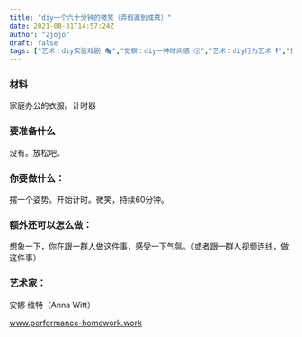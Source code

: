 ```yaml
---
title: "diy一个六十分钟的微笑（弄假直到成真）"
date: 2021-08-31T14:57:24Z
author: "2jojo"
draft: false
tags: ["艺术：diy实验戏剧 🎭","觉察：diy一种时间感 🕞","艺术：diy行为艺术 🕴","觉察：diy一种尴尬 😬","觉察：diy一种笑 😄","物品：diy屏幕 🖥📱","空间：diy一种办公室👩‍💼","diy一种坚持"]
---
```


### 材料
家庭办公的衣服。计时器

### 要准备什么

没有。放松吧。

### 你要做什么：

摆一个姿势。开始计时。微笑，持续60分钟。

### 额外还可以怎么做：

想象一下，你在跟一群人做这件事，感受一下气氛。（或者跟一群人视频连线，做这件事）

### 艺术家：

安娜·维特（Anna Witt）

www.performance-homework.work

